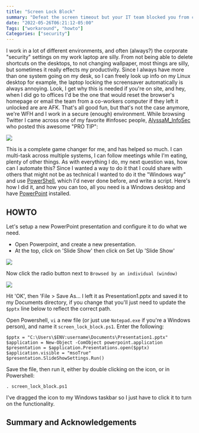 ```yaml
---
title: "Screen Lock Block"
summary: "Defeat the screen timeout but your IT team blocked you from changing"
date: "2022-05-26T06:21:12-05:00"
Tags: ["workaround", "howto"]
Categories: ["security"] 
---
```

I work in a lot of different environments, and often (always?) the corporate "security" settings on my work laptop are silly. From not being able to delete shortcuts on the desktops, to not changing wallpaper, most things are silly, but sometimes it really effects my productivity. Since I always have more than one system going on my desk, so I can freely look up info on my Linux desktop for example, the laptop locking the screensaver automatically is always annoying. Look, I get why this is needed if you're on site, and hey, when I did go to offices I'd be the one that would reset the browser's homepage or email the team from a co-workers computer if they left it unlocked are are AFK. That's all good fun, but that's not the case anymore, we're WFH and I work in a secure (enough) environment. While browsing Twitter I came across one of my favorite #infosec people, [AlyssaM_InfoSec](https://twitter.com/AlyssaM_InfoSec/) who posted this awesome "PRO TIP": 

![](/2022/screen_lock_block-00.png)

This is a complete game changer for me, and has helped so much. I can multi-task across multiple systems, I can follow meetings while I'm eating, plenty of other things. As with everything I do, my next question was, how can I automate this? Since I wanted a way to do it that I could share with others that might not be as technical I wanted to do it the "Windows way" and use [PowerShell](https://docs.microsoft.com/en-us/powershell/), which I'd never done before, and write a script. Here's how I did it, and how you can too, all you need is a Windows desktop and have [PowerPoint](https://docs.microsoft.com/en-us/office/client-developer/powerpoint-home) installed.

## HOWTO

Let's setup a new PowerPoint presentation and configure it to do what we need. 

* Open Powerpoint, and create a new presentation.
* At the top, click on 'Slide Show' then click on Set Up 'Slide Show'

![](/2022/screen_lock_block-01.png)

Now click the radio button next to `Browsed by an individual (window)`

![](/2022/screen_lock_block-02.png)

Hit 'OK', then 'File > Save As… I left it as Presentation1.pptx and saved it to my Documents directory, if you change that you'll just need to update the `$pptx` line below to reflect the correct path.

Open Powershell, `vi` a new file (or just use `Notepad.exe` if you're a Windows person), and name it `screen_lock_block.ps1`. Enter the following:

```
$pptx = "C:\Users\$ENV:username\Documents\Presentation1.pptx"
$application = New-Object -ComObject powerpoint.application
$presentation = $application.Presentations.open($pptx)
$application.visible = "msoTrue"
$presentation.SlideShowSettings.Run()
```

Save the file, then run it, either by double clicking on the icon, or in Powershell:

```
. screen_lock_block.ps1
```

I've dragged the icon to my Windows taskbar so I just have to click it to turn on the functionality.

## Summary and Acknowledgements
